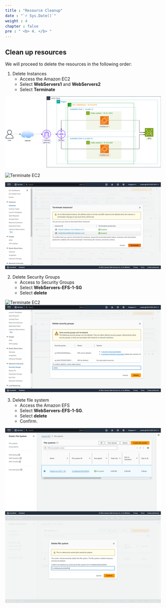 ```yaml
---
title : "Resource Cleanup"
date : "`r Sys.Date()`"
weight : 4
chapter : false
pre : " <b> 4. </b> "
---
```

## Clean up resources

We will proceed to delete the resources in the following order:

1. Delete Instances
    - Access the Amazon EC2
    - Select **WebServers1** and **WebServers2**
    - Select **Terminate**
      
![VPC](/images/2/efs-diagram.png?featherlight=false&width=90pc)

![Terminate EC2](../images/4/ec21.png?featherlight=false&width=90pc)

![Terminate EC2](/images/4/ec22.png?featherlight=false&width=90pc)

2. Delete Security Groups
    - Access to Security Groups
    - Select **WebServers-EFS-1-SG**
    - Select **delete**
      
![Terminate EC2](/FCJ2024/images/4/sg1.png?featherlight=false&width=90pc)
![Terminate EC2](/images/4/sg2.png?featherlight=false&width=90pc)

3. Delete file system
    - Access the Amazon EFS
    - Select **WebServers-EFS-1-SG**.
    - Select **delete**
    - Confirm.
   
![Terminate EC2](/images/4/efs.png?featherlight=false&width=90pc)
![Terminate EC2](/images/4/efs-1.png?featherlight=false&width=90pc)





